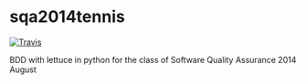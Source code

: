 sqa2014tennis
=============
[![Travis](https://api.travis-ci.org/<you>/<yourproject>)](https://travis-ci.org/elviejo79/sqa2014tennis)

BDD with lettuce in python for the class of Software Quality Assurance 2014 August
